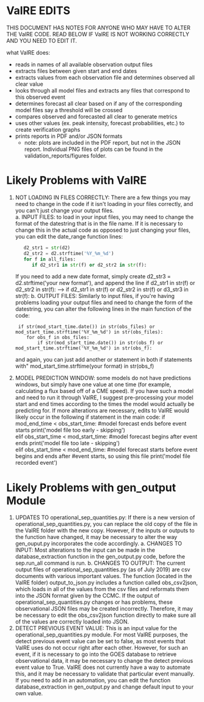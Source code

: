 
ValRE EDITS
===========

THIS DOCUMENT HAS NOTES FOR ANYONE WHO MAY HAVE TO ALTER THE ValRE CODE. READ BELOW IF ValRE
IS NOT WORKING CORRECTLY AND YOU NEED TO EDIT IT.

what ValRE does:
- reads in names of all available observation output files
- extracts files between given start and end dates
- extracts values from each observation file and determines observed all clear value
- looks through all model files and extracts any files that correspond to this observed event
- determines forecast all clear based on if any of the corresponding model files say a threshold will be crossed
- compares observed and forecasted all clear to generate metrics
- uses other values (ex. peak intensity, forecast probabilities, etc.) to create verification graphs
- prints reports in PDF and/or JSON formats
  - note: plots are included in the PDF report, but not in the JSON report. Individual PNG files of plots can be found in the
  validation_reports/figures folder.


Likely Problems with ValRE
==========================
1. NOT LOADING IN FILES CORRECTLY: There are a few things you may need to change in the code if it isn't loading in your files 
correctly, and you can't just change your output files.  
a. INPUT FILES: to load in your input files, you may need to change the format of the datestring that is in the file name. If
   it is necessary to change this in the actual code as opposed to just changing your files, you can edit the date_range function
   lines:  
   
   ```python
      d2_str1 = str(d2)
      d2_str2 = d2.strftime('%Y_%m_%d')
      for f in all_files:
         if d2_str1 in str(f) or d2_str2 in str(f):
    ```
    
   If you need to add a new date format, simply create d2_str3 = d2.strftime('your new format'), and append the line
   if d2_str1 in str(f) or d2_str2 in str(f): --> if d2_str1 in str(f) or d2_str2 in str(f) or d3_str3 in str(f):
b. OUTPUT FILES: Similarly to input files, if you're having problems loading your output files and need to change the form of the
   datestring, you can alter the following lines in the main function of the code:  
   
        if str(mod_start_time.date()) in str(obs_files) or mod_start_time.strftime('%Y_%m_%d') in str(obs_files):
           for obs_f in obs_files:
               if str(mod_start_time.date()) in str(obs_f) or mod_start_time.strftime('%Y_%m_%d') in str(obs_f):
               
   and again, you can just add another or statement in both if statements with"
          mod_start_time.strftime(your format) in str(obs_f)
          
2. MODEL PREDICTION WINDOW: some models do not have predictions windows, but simply have one value at one time (for example, calculating
a flux based off of a CME speed). If you have such a model and need to run it through ValRE, I suggest pre-processing your model start
and end times according to the times the model would actually be predicting for. If more alterations are necessary, edits to ValRE would 
likely occur in the following if statement in the main code:
                    if mod_end_time < obs_start_time:
                        #model forecast ends before event starts
                        print('model file too early - skipping')            
                    elif obs_start_time < mod_start_time:
                        #model forecast begins after event ends
                        print('model file too late - skipping')                
                    elif obs_start_time < mod_end_time:
                        #model forecast starts before event begins and ends after
                        #event starts, so using this file
                        print('model file recorded event')
          
          
Likely Problems with gen_output Module
======================================
1. UPDATES TO operational_sep_quantities.py: If there is a new version of operational_sep_quantities.py, you can replace the old copy of
the file in the ValRE folder with the new copy. However, if the inputs or outputs to the function have changed, it may be necessary to
alter the way gen_ouput.py incorporates the code accordingly.
    a. CHANGES TO INPUT: Most alterations to the input can be made in the database_extraction function in the gen_output.py code, before
    the sep.run_all command is run.
    b. CHANGES TO OUTPUT: The current output files of operational_sep_quantities.py (as of July 2019) are csv documents with various 
    important values. The function (located in the ValRE folder) output_to_json.py includes a function called obs_csv2json, which loads 
    in all of the values from the csv files and reformats them into the JSON format given by the CCMC. If the output of 
    operational_sep_quantities.py changes or has problems, these observational JSON files may be created incorrectly. Therefore, it may 
    be necessary to edit the obs_csv2json function directly to make sure all of the values are correctly loaded into JSON.
2. DETECT PREVIOUS EVENT VALUE: This is an input value for the operational_sep_quantities.py module. For most ValRE purposes, the detect
previous event value can be set to false, as most events that ValRE uses do not occur right after each other. However, for such an
event, if it is necessary to go into the GOES database to retrieve observational data, it may be necessary to change the detect previous
event value to True. ValRE does not currently have a way to automate this, and it may be necessary to validate that particular event
manually. If you need to add in an automation, you can edit the function database_extraction in gen_output.py and change default input to your own value.
